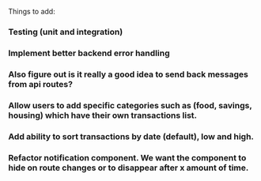 Things to add:

### Testing (unit and integration)

### Implement better backend error handling

### Also figure out is it really a good idea to send back messages from api routes?

### Allow users to add specific categories such as (food, savings, housing) which have their own transactions list.

### Add ability to sort transactions by date (default), low and high.

### Refactor notification component. We want the component to hide on route changes or to disappear after x amount of time.
